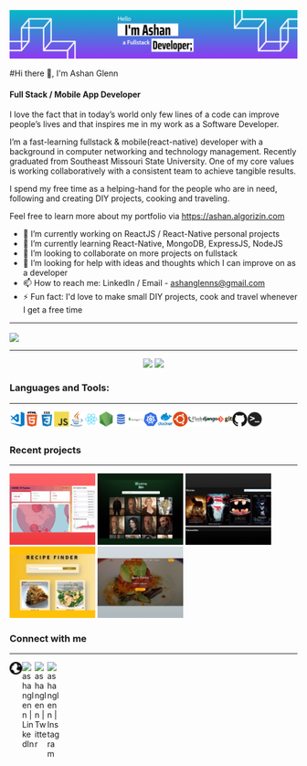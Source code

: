 [![Header](https://github.com/AshanGlenn94/AshanGlenn94/blob/main/Banner.gif)](https://github.com/AshanGlenn94)

#Hi there 👋, I'm Ashan Glenn
#### Full Stack / Mobile App Developer

I love the fact that in today’s world only few lines of a code can improve people’s lives and that inspires me in my work as a Software Developer.

I’m a fast-learning fullstack & mobile(react-native) developer with a background in computer networking and technology management. Recently graduated from Southeast Missouri State University. One of my core values is working collaboratively with a consistent team to achieve tangible results.

I spend my free time as a helping-hand for the people who are in need, following and creating DIY projects, cooking and traveling.

Feel free to learn more about my portfolio via https://ashan.algorizin.com 

- 🔭 I’m currently working on ReactJS / React-Native personal projects 
- 🌱 I’m currently learning React-Native, MongoDB, ExpressJS, NodeJS 
- 👯 I’m looking to collaborate on more projects on fullstack 
- 🤔 I’m looking for help with ideas and thoughts which I can improve on as a developer 
- 📫 How to reach me: LinkedIn / Email - ashanglenns@gmail.com 
- ⚡ Fun fact: I'd love to make small DIY projects, cook and travel whenever I get a free time 

---

<img align="center" height="200" src="https://github-profile-trophy.vercel.app/?username=AshanGlenn94" />

---
<p align="center" >
<img  height="200" src="https://github-readme-stats.vercel.app/api/top-langs/?username=AshanGlenn94" />  
<img  height="200" src="https://github-readme-stats.vercel.app/api?username=AshanGlenn94&show_icons=true&count_private=true" />
</p>

### Languages and Tools:
---
<img align="left" alt="Visual Studio Code" width="26px" src="https://raw.githubusercontent.com/github/explore/80688e429a7d4ef2fca1e82350fe8e3517d3494d/topics/visual-studio-code/visual-studio-code.png" />
<img align="left" alt="HTML5" width="26px" src="https://raw.githubusercontent.com/github/explore/80688e429a7d4ef2fca1e82350fe8e3517d3494d/topics/html/html.png" />
<img align="left" alt="CSS3" width="26px" src="https://raw.githubusercontent.com/github/explore/80688e429a7d4ef2fca1e82350fe8e3517d3494d/topics/css/css.png" />
<img align="left" alt="JavaScript" width="26px" src="https://raw.githubusercontent.com/github/explore/80688e429a7d4ef2fca1e82350fe8e3517d3494d/topics/javascript/javascript.png" />
<img align="left" alt="Java" width="26px" src="https://raw.githubusercontent.com/github/explore/80688e429a7d4ef2fca1e82350fe8e3517d3494d/topics/java/java.png" />
<img align="left" alt="React" width="26px" src="https://raw.githubusercontent.com/github/explore/80688e429a7d4ef2fca1e82350fe8e3517d3494d/topics/react/react.png" />
<img align="left" alt="Node.js" width="26px" src="https://raw.githubusercontent.com/github/explore/80688e429a7d4ef2fca1e82350fe8e3517d3494d/topics/nodejs/nodejs.png" />
<img align="left" alt="SQL" width="26px" src="https://raw.githubusercontent.com/github/explore/80688e429a7d4ef2fca1e82350fe8e3517d3494d/topics/sql/sql.png" />
<img align="left" alt="MongoDB" width="26px" src="https://raw.githubusercontent.com/github/explore/80688e429a7d4ef2fca1e82350fe8e3517d3494d/topics/mongodb/mongodb.png" />
<img align="left" alt="Kubernetes" width="26px" src="https://raw.githubusercontent.com/github/explore/80688e429a7d4ef2fca1e82350fe8e3517d3494d/topics/kubernetes/kubernetes.png" />
<img align="left" alt="Docker" width="26px" src="https://raw.githubusercontent.com/github/explore/80688e429a7d4ef2fca1e82350fe8e3517d3494d/topics/docker/docker.png" />
<img align="left" alt="Ubuntu" width="26px" src="https://raw.githubusercontent.com/github/explore/80688e429a7d4ef2fca1e82350fe8e3517d3494d/topics/ubuntu/ubuntu.png" />
<img align="left" alt="Flask" width="26px" src="https://raw.githubusercontent.com/github/explore/80688e429a7d4ef2fca1e82350fe8e3517d3494d/topics/flask/flask.png" />
<img align="left" alt="Django" width="26px" src="https://raw.githubusercontent.com/github/explore/80688e429a7d4ef2fca1e82350fe8e3517d3494d/topics/django/django.png" />
<img align="left" alt="Git" width="26px" src="https://raw.githubusercontent.com/github/explore/80688e429a7d4ef2fca1e82350fe8e3517d3494d/topics/git/git.png" />
<img align="left" alt="GitHub" width="26px" src="https://raw.githubusercontent.com/github/explore/78df643247d429f6cc873026c0622819ad797942/topics/github/github.png" />
<img align="left" alt="Terminal" width="26px" src="https://raw.githubusercontent.com/github/explore/80688e429a7d4ef2fca1e82350fe8e3517d3494d/topics/terminal/terminal.png" />

<br />
<br />



### Recent projects
---
<img src="https://github.com/AshanGlenn94/AshanGlenn94/blob/main/CovidTracker.gif" width="150px"/>   <img src="https://github.com/AshanGlenn94/AshanGlenn94/blob/main/BreakingBad.gif" width="150px"/>   <img src="https://github.com/AshanGlenn94/AshanGlenn94/blob/main/MoviesApp.gif" width="150px"/>   <img src="https://github.com/AshanGlenn94/AshanGlenn94/blob/main/RecipeFinder.gif" width="150px"/>   <img src="https://github.com/AshanGlenn94/AshanGlenn94/blob/main/SushiFinder.gif" width="150px"/>

### Connect with me
---
[<img align="left" alt="ashanglenn" width="22px" src="https://raw.githubusercontent.com/iconic/open-iconic/master/svg/globe.svg" />][website]
[<img align="left" alt="ashanglenn | LinkedIn" width="22px" src="https://cdn.jsdelivr.net/npm/simple-icons@v3/icons/linkedin.svg" />][linkedin]
[<img align="left" alt="ashanglenn | Twitter" width="22px" src="https://cdn.jsdelivr.net/npm/simple-icons@v3/icons/twitter.svg" />][twitter]
[<img align="left" alt="ashanglenn | Instagram" width="22px" src="https://cdn.jsdelivr.net/npm/simple-icons@v3/icons/instagram.svg" />][instagram]





[website]: https://ashan.algorizin.com
[twitter]: https://twitter.com/AshanSenevirat6
[instagram]: https://instagram.com/megatrone94
[linkedin]: https://linkedin.com/in/ashanglenn
